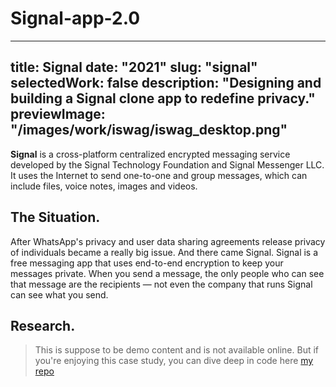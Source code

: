 # Signal-app-2.0
 
---
title: Signal
date: "2021"
slug: "signal"
selectedWork: false
description: "Designing and building a Signal clone app to redefine privacy."
previewImage: "/images/work/iswag/iswag_desktop.png"
---

**Signal**  is a cross-platform centralized encrypted messaging service developed by the Signal Technology Foundation and Signal Messenger LLC. It uses the Internet to send one-to-one and group messages, which can include files, voice notes, images and videos.

## The Situation.

After WhatsApp's privacy and user data sharing agreements release privacy of individuals became a really big issue. And there came Signal. Signal is a free messaging app that uses end-to-end encryption to keep your messages private. When you send a message, the only people who can see that message are the recipients — not even the company that runs Signal can see what you send.

## Research.

> This is suppose to be demo content and is not available online. But if you're enjoying this case study, you can dive deep in code here [my repo](https://github.com/satish-rajnale/Signal-app-2.0)
